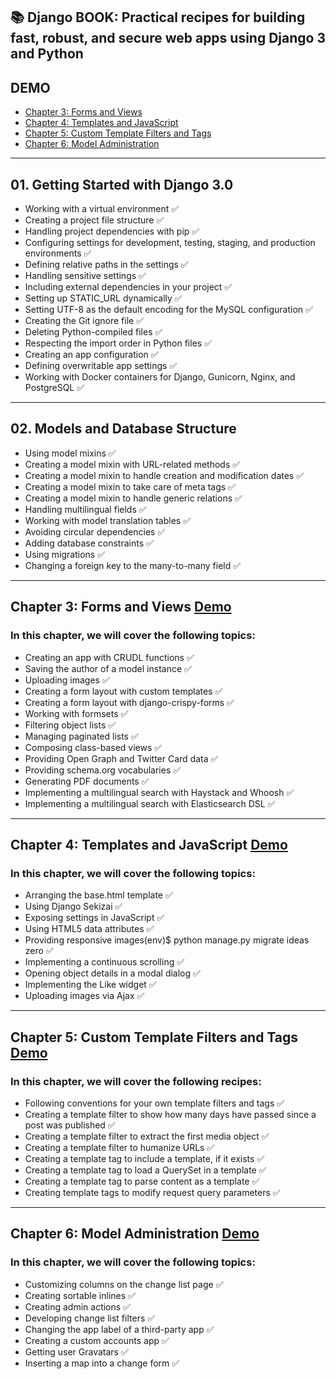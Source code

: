 ## 📚 Django BOOK: Practical recipes for building fast, robust, and secure web apps using Django 3 and Python

## DEMO

- [Chapter 3: Forms and Views](Chapter-03/) 
- [Chapter 4: Templates and JavaScript](Chapter-04/)
- [Chapter 5: Custom Template Filters and Tags](Chapter-05/)
- [Chapter 6: Model Administration](Chapter-06/)

---

## 01. Getting Started with Django 3.0

- Working with a virtual environment ✅
- Creating a project file structure ✅
- Handling project dependencies with pip ✅
- Configuring settings for development, testing, staging, and production environments ✅
- Defining relative paths in the settings ✅
- Handling sensitive settings ✅
- Including external dependencies in your project ✅
- Setting up STATIC_URL dynamically ✅
- Setting UTF-8 as the default encoding for the MySQL configuration ✅
- Creating the Git ignore file ✅
- Deleting Python-compiled files ✅
- Respecting the import order in Python files ✅
- Creating an app configuration ✅
- Defining overwritable app settings ✅
- Working with Docker containers for Django, Gunicorn, Nginx, and PostgreSQL ✅

---
## 02. Models and Database Structure

- Using model mixins ✅
- Creating a model mixin with URL-related methods ✅
- Creating a model mixin to handle creation and modification dates ✅
- Creating a model mixin to take care of meta tags ✅
- Creating a model mixin to handle generic relations ✅
- Handling multilingual fields ✅
- Working with model translation tables ✅
- Avoiding circular dependencies ✅
- Adding database constraints ✅
- Using migrations ✅
- Changing a foreign key to the many-to-many field ✅

---
## Chapter 3: Forms and Views [Demo](Chapter-03/)
### In this chapter, we will cover the following topics:

- Creating an app with CRUDL functions ✅
- Saving the author of a model instance ✅
- Uploading images ✅
- Creating a form layout with custom templates ✅
- Creating a form layout with django-crispy-forms ✅
- Working with formsets ✅
- Filtering object lists ✅
- Managing paginated lists ✅
- Composing class-based views ✅
- Providing Open Graph and Twitter Card data ✅
- Providing schema.org vocabularies ✅
- Generating PDF documents ✅
- Implementing a multilingual search with Haystack and Whoosh ✅
- Implementing a multilingual search with Elasticsearch DSL ✅

---

## Chapter 4: Templates and JavaScript [Demo](Chapter-04/)

### In this chapter, we will cover the following topics:

- Arranging the base.html template ✅
- Using Django Sekizai ✅
- Exposing settings in JavaScript ✅
- Using HTML5 data attributes ✅
- Providing responsive images(env)$ python manage.py migrate ideas zero ✅
- Implementing a continuous scrolling ✅
- Opening object details in a modal dialog ✅
- Implementing the Like widget ✅
- Uploading images via Ajax ✅

---

## Chapter 5: Custom Template Filters and Tags [Demo](Chapter-05/)

### In this chapter, we will cover the following recipes:

- Following conventions for your own template filters and tags ✅
- Creating a template filter to show how many days have passed since a post was published ✅
- Creating a template filter to extract the first media object ✅
- Creating a template filter to humanize URLs ✅
- Creating a template tag to include a template, if it exists ✅
- Creating a template tag to load a QuerySet in a template ✅
- Creating a template tag to parse content as a template ✅
- Creating template tags to modify request query parameters ✅

---

## Chapter 6: Model Administration [Demo](Chapter-06/)

### In this chapter, we will cover the following topics:

- Customizing columns on the change list page ✅
- Creating sortable inlines ✅
- Creating admin actions ✅
- Developing change list filters ✅
- Changing the app label of a third-party app ✅
- Creating a custom accounts app ✅
- Getting user Gravatars ✅
- Inserting a map into a change form ✅